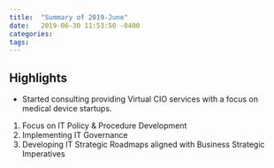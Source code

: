 ```yaml
---
title:  "Summary of 2019-June"
date:   2019-06-30 11:53:50 -0400
categories:
tags:
---
```

## Highlights
- Started consulting providing Virtual CIO services with a focus on medical device startups.
1. Focus on IT Policy & Procedure Development
2. Implementing IT Governance
3. Developing IT Strategic Roadmaps aligned with Business Strategic Imperatives

